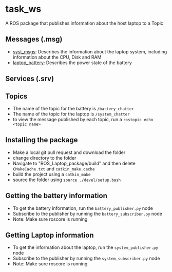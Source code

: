 # task_ws
A ROS package that publishes information about the host laptop to a Topic

## Messages (.msg)
* [syst_msgs](https://github.com/FHL-08/ROS_Laptop_Package/blob/main/src/laptop_state/msg/laptop_battery.msg): Describes the information about the laptop system, including information about the CPU, Disk and RAM
* [laptop_battery](https://github.com/FHL-08/ROS_Laptop_Package/blob/main/src/laptop_state/msg/laptop_battery.msg): Describes the power state of the battery

## Services (.srv)

## Topics
* The name of the topic for the battery is `/battery_chatter`
* The name of the topic for the laptop is `/system_chatter`
* to view the message published by each topic, run a `rostopic echo <topic name>`

## Installing the package
* Make a local git pull request and download the folder
* change directory to the folder
* Navigate to "ROS_Laptop_package/build" and then delete `CMakeCache.txt` and `catkin_make.cache`
* build the project using a `catkin_make`
* source the folder using `source ./devel/setup.bash`

## Getting the battery information
* To get the battery information, run the `battery_publisher.py` node
* Subscribe to the publisher by running the `battery_subscriber.py` node
* Note: Make sure roscore is running

## Getting Laptop information
* To get the information about the laptop, run the `system_publisher.py` node
* Subscribe to the publisher by running the `system_subscriber.py` node
* Note: Make sure roscore is running
